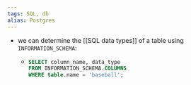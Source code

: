 ```yaml
---
tags: SQL, db
alias: Postgres
---
```


- we can determine the [[SQL data types]] of a table using `INFORMATION_SCHEMA`:
	- ```SQL
	  SELECT column_name, data_type
	  FROM INFORMATION_SCHEMA.COLUMNS
	  WHERE table.name = 'baseball';
	  ```
